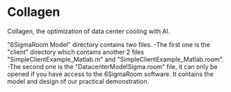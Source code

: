 # Collagen
Collagen,  the optimization of data center cooling with AI.

"6SigmaRoom Model" directory contains two files. 
-The first one is the "client" directory which contains another 2 files "SimpleClientExample_Matlab.m" and "SimpleClientExample_Matlab.room".
-The second one is the "DatacenterModelSigma.room" file, it can only be opened if you have access to the 6SigmaRoom software. It contains the model and design of our practical    demonstration.
